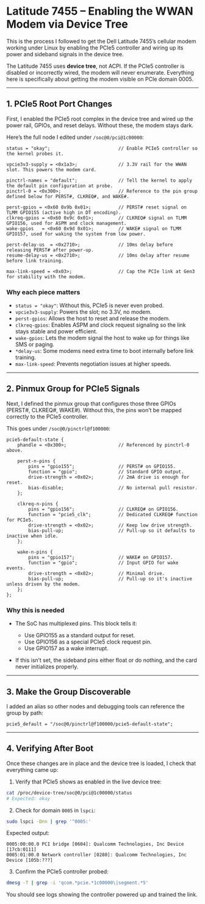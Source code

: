 # Latitude 7455 – Enabling the WWAN Modem via Device Tree

This is the process I followed to get the Dell Latitude 7455’s cellular modem working under Linux by enabling the PCIe5 controller and wiring up its power and sideband signals in the device tree.

The Latitude 7455 uses **device tree**, not ACPI. If the PCIe5 controller is disabled or incorrectly wired, the modem will never enumerate. Everything here is specifically about getting the modem visible on PCIe domain 0005.

---

## 1. PCIe5 Root Port Changes

First, I enabled the PCIe5 root complex in the device tree and wired up the power rail, GPIOs, and reset delays. Without these, the modem stays dark.

Here’s the full node I edited under `/soc@0/pci@1c00000`:

```dts
status = "okay";                         // Enable PCIe5 controller so the kernel probes it.

vpcie3v3-supply = <0x1a3>;               // 3.3V rail for the WWAN slot. This powers the modem card.

pinctrl-names = "default";               // Tell the kernel to apply the default pin configuration at probe.
pinctrl-0 = <0x300>;                     // Reference to the pin group defined below for PERST#, CLKREQ#, and WAKE#.

perst-gpios = <0x60 0x9b 0x01>;          // PERST# reset signal on TLMM GPIO155 (active high in DT encoding).
clkreq-gpios = <0x60 0x9c 0x01>;         // CLKREQ# signal on TLMM GPIO156, used for ASPM and clock management.
wake-gpios   = <0x60 0x9d 0x01>;         // WAKE# signal on TLMM GPIO157, used for waking the system from low power.

perst-delay-us  = <0x2710>;              // 10ms delay before releasing PERST# after power-up.
resume-delay-us = <0x2710>;              // 10ms delay after resume before link training.

max-link-speed = <0x03>;                 // Cap the PCIe link at Gen3 for stability with the modem.
```

### Why each piece matters

* `status = "okay"`: Without this, PCIe5 is never even probed.
* `vpcie3v3-supply`: Powers the slot; no 3.3V, no modem.
* `perst-gpios`: Allows the host to reset and release the modem.
* `clkreq-gpios`: Enables ASPM and clock request signaling so the link stays stable and power efficient.
* `wake-gpios`: Lets the modem signal the host to wake up for things like SMS or paging.
* `*delay-us`: Some modems need extra time to boot internally before link training.
* `max-link-speed`: Prevents negotiation issues at higher speeds.

---

## 2. Pinmux Group for PCIe5 Signals

Next, I defined the pinmux group that configures those three GPIOs (PERST#, CLKREQ#, WAKE#). Without this, the pins won’t be mapped correctly to the PCIe5 controller.

This goes under `/soc@0/pinctrl@f100000`:

```dts
pcie5-default-state {
    phandle = <0x300>;                   // Referenced by pinctrl-0 above.

    perst-n-pins {
        pins = "gpio155";                // PERST# on GPIO155.
        function = "gpio";               // Standard GPIO output.
        drive-strength = <0x02>;         // 2mA drive is enough for reset.
        bias-disable;                    // No internal pull resistor.
    };

    clkreq-n-pins {
        pins = "gpio156";                // CLKREQ# on GPIO156.
        function = "pcie5_clk";          // Dedicated CLKREQ# function for PCIe5.
        drive-strength = <0x02>;         // Keep low drive strength.
        bias-pull-up;                    // Pull-up so it defaults to inactive when idle.
    };

    wake-n-pins {
        pins = "gpio157";                // WAKE# on GPIO157.
        function = "gpio";               // Input GPIO for wake events.
        drive-strength = <0x02>;         // Minimal drive.
        bias-pull-up;                    // Pull-up so it's inactive unless driven by the modem.
    };
};
```

### Why this is needed

* The SoC has multiplexed pins. This block tells it:

  * Use GPIO155 as a standard output for reset.
  * Use GPIO156 as a special PCIe5 clock request pin.
  * Use GPIO157 as a wake interrupt.
* If this isn’t set, the sideband pins either float or do nothing, and the card never initializes properly.

---

## 3. Make the Group Discoverable

I added an alias so other nodes and debugging tools can reference the group by path:

```dts
pcie5_default = "/soc@0/pinctrl@f100000/pcie5-default-state";
```

---

## 4. Verifying After Boot

Once these changes are in place and the device tree is loaded, I check that everything came up:

1. Verify that PCIe5 shows as enabled in the live device tree:

```bash
cat /proc/device-tree/soc@0/pci@1c00000/status
# Expected: okay
```

2. Check for domain `0005` in `lspci`:

```bash
sudo lspci -Dnn | grep '^0005:'
```

Expected output:

```
0005:00:00.0 PCI bridge [0604]: Qualcomm Technologies, Inc Device [17cb:0111]
0005:01:00.0 Network controller [0280]: Qualcomm Technologies, Inc Device [105b:???]
```

3. Confirm the PCIe5 controller probed:

```bash
dmesg -T | grep -i 'qcom.*pcie.*1c00000\|segment.*5'
```

You should see logs showing the controller powered up and trained the link.

